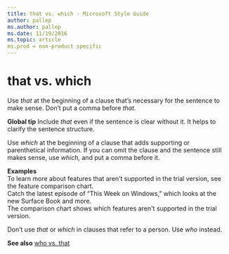 ```yaml
---
title: that vs. which - Microsoft Style Guide
author: pallep
ms.author: pallep
ms.date: 11/19/2016
ms.topic: article
ms.prod = non-product specific
---
```


# that vs. which

Use *that* at the beginning of a clause that’s necessary for the sentence to make sense. Don’t put a comma before *that.*

**Global tip** Include *that* even if the sentence is clear without it. It helps to clarify the sentence structure.

Use *which*
at the beginning of a clause that adds supporting or parenthetical
information. If you can omit the clause and the sentence still makes
sense, use *which,* and put a comma before it.

**Examples**  
To learn more about features that aren’t supported in the trial version, see the feature comparison chart.  
Catch the latest episode of “This Week on Windows,” which looks at the new Surface Book and more.  
The comparison chart shows which features aren't supported in the trial version.

Don’t use *that* or *which* in clauses that refer to a person. Use *who* instead.

**See also** [who vs. that](/style-guide/a-z-word-list-term-collections/w/who-vs-that)
